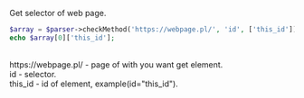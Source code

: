 Get selector of web page.

```php
$array = $parser->checkMethod('https://webpage.pl/', 'id', ['this_id']);
echo $array[0]['this_id'];
```
<br>
https://webpage.pl/ - page of with you want get element. <br>
id - selector. <br>
this_id - id of element, example(id="this_id").
